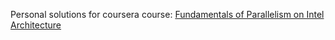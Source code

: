 Personal solutions for coursera course: [Fundamentals of Parallelism on Intel Architecture](https://www.coursera.org/learn/parallelism-ia)
